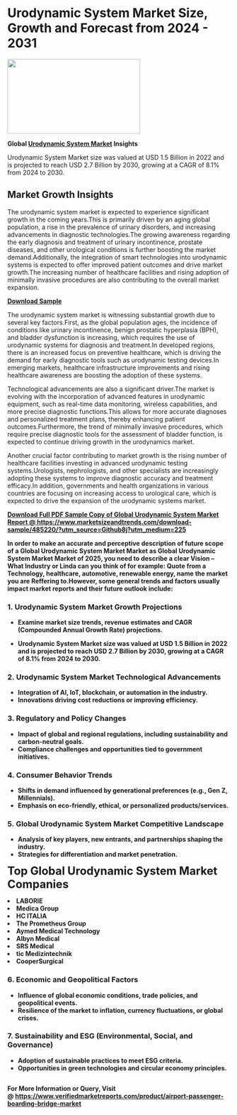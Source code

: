 <H1>Urodynamic System Market Size, Growth and Forecast from 2024 - 2031</H1><img class="aligncenter size-medium wp-image-584254" src="https://thirdeyenews.in/wp-content/uploads/2024/09/Global-Market-Research-300x168.jpeg" alt="" width="300" height="168" /><p><strong>Global&nbsp;<a href="https://www.marketsizeandtrends.com/download-sample/485220/?utm_source=Github8j?utm_medium=225">Urodynamic System Market</a> Insights</strong></p><p>Urodynamic System Market size was valued at USD 1.5 Billion in 2022 and is projected to reach USD 2.7 Billion by 2030, growing at a CAGR of 8.1% from 2024 to 2030.</p><p><h2>Market Growth Insights</h2> <p>The urodynamic system market is expected to experience significant growth in the coming years.This is primarily driven by an aging global population, a rise in the prevalence of urinary disorders, and increasing advancements in diagnostic technologies.The growing awareness regarding the early diagnosis and treatment of urinary incontinence, prostate diseases, and other urological conditions is further boosting the market demand.Additionally, the integration of smart technologies into urodynamic systems is expected to offer improved patient outcomes and drive market growth.The increasing number of healthcare facilities and rising adoption of minimally invasive procedures are also contributing to the overall market expansion.</p> <p><strong><a href="#">Download Sample</a></strong></p> <p>The urodynamic system market is witnessing substantial growth due to several key factors.First, as the global population ages, the incidence of conditions like urinary incontinence, benign prostatic hyperplasia (BPH), and bladder dysfunction is increasing, which requires the use of urodynamic systems for diagnosis and treatment.In developed regions, there is an increased focus on preventive healthcare, which is driving the demand for early diagnostic tools such as urodynamic testing devices.In emerging markets, healthcare infrastructure improvements and rising healthcare awareness are boosting the adoption of these systems.</p> <p>Technological advancements are also a significant driver.The market is evolving with the incorporation of advanced features in urodynamic equipment, such as real-time data monitoring, wireless capabilities, and more precise diagnostic functions.This allows for more accurate diagnoses and personalized treatment plans, thereby enhancing patient outcomes.Furthermore, the trend of minimally invasive procedures, which require precise diagnostic tools for the assessment of bladder function, is expected to continue driving growth in the urodynamics market.</p> <p>Another crucial factor contributing to market growth is the rising number of healthcare facilities investing in advanced urodynamic testing systems.Urologists, nephrologists, and other specialists are increasingly adopting these systems to improve diagnostic accuracy and treatment efficacy.In addition, governments and health organizations in various countries are focusing on increasing access to urological care, which is expected to drive the expansion of the urodynamic systems market.</p> <p><strong><a href="#"></p><p><span class=""><strong>Download Full PDF Sample Copy of Global Urodynamic System Market Report</strong> @ <a href="https://www.marketsizeandtrends.com/download-sample/485220/?utm_source=Github8j?utm_medium=225" target="_blank">https://www.marketsizeandtrends.com/download-sample/485220/?utm_source=Github8j?utm_medium=225</a></span></p><p>In order to make an accurate and perceptive description of future scope of a Global&nbsp;Urodynamic System Market Market as Global&nbsp;Urodynamic System Market Market of 2025, you need to describe a clear Vision &ndash; What Industry or Linda can you think of for example: Quote from a Technology, healthcare, automotive, renewable energy, name the market you are Reffering to.However, some general trends and factors usually impact market reports and their future outlook include:</p><h3>1.&nbsp;<strong>Urodynamic System Market Growth Projections</strong></h3><ul><li>Examine market size trends, revenue estimates and CAGR (Compounded Annual Growth Rate) projections.</li><li><p>Urodynamic System Market size was valued at USD 1.5 Billion in 2022 and is projected to reach USD 2.7 Billion by 2030, growing at a CAGR of 8.1% from 2024 to 2030.</p></li></ul><h3>2.&nbsp;<strong>Urodynamic System Market Technological Advancements</strong></h3><ul><li>Integration of AI, IoT, blockchain, or automation in the industry.</li><li>Innovations driving cost reductions or improving efficiency.</li></ul><h3>3.&nbsp;<strong>Regulatory and Policy Changes</strong></h3><ul><li>Impact of global and regional regulations, including sustainability and carbon-neutral goals.</li><li>Compliance challenges and opportunities tied to government initiatives.</li></ul><h3>4.&nbsp;<strong>Consumer Behavior Trends</strong></h3><ul><li>Shifts in demand influenced by generational preferences (e.g., Gen Z, Millennials).</li><li>Emphasis on eco-friendly, ethical, or personalized products/services.</li></ul><h3>5.&nbsp;<strong>Global Urodynamic System Market Competitive Landscape</strong></h3><ul><li>Analysis of key players, new entrants, and partnerships shaping the industry.</li><li>Strategies for differentiation and market penetration.</li></ul><p data-pm-slice="1 1 []"><span style="color: inherit; font-family: inherit; font-size: 25px;">Top Global Urodynamic System Market Companies</span></p><div class="" data-test-id=""><p><li>LABORIE</li><li> Medica Group</li><li> HC ITALIA</li><li> The Prometheus Group</li><li> Aymed Medical Technology</li><li> Albyn Medical</li><li> SRS Medical</li><li> tic Medizintechnik</li><li> CooperSurgical</li></p></div><h3>6.&nbsp;<strong>Economic and Geopolitical Factors</strong></h3><ul><li>Influence of global economic conditions, trade policies, and geopolitical events.</li><li>Resilience of the market to inflation, currency fluctuations, or global crises.</li></ul><h3>7.&nbsp;<strong>Sustainability and ESG (Environmental, Social, and Governance)</strong></h3><ul><li>Adoption of sustainable practices to meet ESG criteria.</li><li>Opportunities in green technologies and circular economy principles.</li></ul><h2><strong style="font-size: 14px;">For More Information or Query, Visit @&nbsp;</strong><a style="background-color: #ffffff; font-size: 14px;" href="https://www.marketsizeandtrends.com/report/urodynamic-system-market/" target="_blank">https://www.verifiedmarketreports.com/product/airport-passenger-boarding-bridge-market</a></h2>